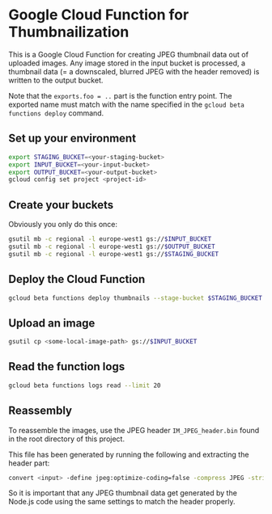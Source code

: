 # Google Cloud Function for Thumbnailization

This is a Google Cloud Function for creating JPEG thumbnail data out of uploaded images. Any image stored in the input bucket is processed, a thumbnail data (= a downscaled, blurred JPEG with the header removed) is written to the output bucket.

Note that the `exports.foo = ..` part is the function entry point. The exported name must match with the name specified in the `gcloud beta functions deploy` command.

## Set up your environment

```sh
export STAGING_BUCKET=<your-staging-bucket>
export INPUT_BUCKET=<your-input-bucket>
export OUTPUT_BUCKET=<your-output-bucket>
gcloud config set project <project-id>
```

## Create your buckets

Obviously you only do this once:

```sh
gsutil mb -c regional -l europe-west1 gs://$INPUT_BUCKET
gsutil mb -c regional -l europe-west1 gs://$OUTPUT_BUCKET
gsutil mb -c regional -l europe-west1 gs://$STAGING_BUCKET
```

## Deploy the Cloud Function

```sh
gcloud beta functions deploy thumbnails --stage-bucket $STAGING_BUCKET --trigger-bucket $INPUT_BUCKET
```

## Upload an image

```sh
gsutil cp <some-local-image-path> gs://$INPUT_BUCKET
```

## Read the function logs

```sh
gcloud beta functions logs read --limit 20
```

## Reassembly

To reassemble the images, use the JPEG header `IM_JPEG_header.bin` found in the root directory of this project.

This file has been generated by running the following and extracting the header part:

```sh
convert <input> -define jpeg:optimize-coding=false -compress JPEG -strip -quality 30 <output>
```

So it is important that any JPEG thumbnail data get generated by the Node.js code using the same settings to match the header properly.
